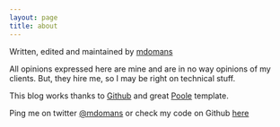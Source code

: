 ```yaml
---
layout: page
title: about
---
```


Written, edited and maintained by [mdomans](http://github.com/mdomans)

All opinions expressed here are mine and are in no way opinions of my clients. But, they hire me, so I may be right on technical stuff.

This blog works thanks to [Github](github.com) and great [Poole](http://getpoole.com) template.

Ping me on twitter [@mdomans](http://twitter.com/mdomans) or check my code on Github [here](http://github.com/mdomans)
